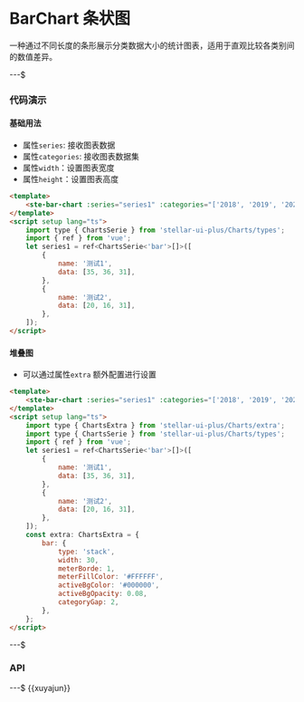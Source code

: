 # BarChart 条状图

一种通过不同长度的条形展示分类数据大小的统计图表，适用于直观比较各类别间的数值差异。

---$

### 代码演示

#### 基础用法

- 属性`series`: 接收图表数据
- 属性`categories`: 接收图表数据集
- 属性`width`：设置图表宽度
- 属性`height`：设置图表高度

```html
<template>
    <ste-bar-chart :series="series1" :categories="['2018', '2019', '2020']" width="660" height="400"></ste-bar-chart>
</template>
<script setup lang="ts">
    import type { ChartsSerie } from 'stellar-ui-plus/Charts/types';
    import { ref } from 'vue';
    let series1 = ref<ChartsSerie<'bar'>[]>([
        {
            name: '测试1',
            data: [35, 36, 31],
        },
        {
            name: '测试2',
            data: [20, 16, 31],
        },
    ]);
</script>
```

#### 堆叠图

- 可以通过属性`extra` 额外配置进行设置

```html
<template>
    <ste-bar-chart :series="series1" :categories="['2018', '2019', '2020']" width="660" height="400" :extra="extra"></ste-bar-chart>
</template>
<script setup lang="ts">
    import type { ChartsExtra } from 'stellar-ui-plus/Charts/extra';
    import type { ChartsSerie } from 'stellar-ui-plus/Charts/types';
    import { ref } from 'vue';
    let series1 = ref<ChartsSerie<'bar'>[]>([
        {
            name: '测试1',
            data: [35, 36, 31],
        },
        {
            name: '测试2',
            data: [20, 16, 31],
        },
    ]);
    const extra: ChartsExtra = {
        bar: {
            type: 'stack',
            width: 30,
            meterBorde: 1,
            meterFillColor: '#FFFFFF',
            activeBgColor: '#000000',
            activeBgOpacity: 0.08,
            categoryGap: 2,
        },
    };
</script>
```

---$

### API

<!-- props -->

---$
{{xuyajun}}
